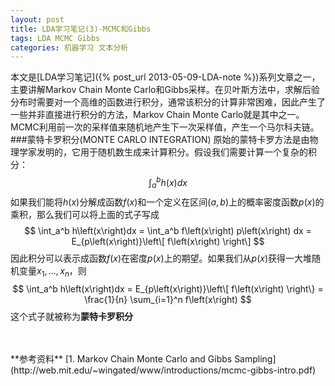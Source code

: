 ```yaml
---
layout: post
title: LDA学习笔记(3)-MCMC和Gibbs
tags: LDA MCMC Gibbs
categories: 机器学习 文本分析
---
```

本文是[LDA学习笔记]({% post_url 2013-05-09-LDA-note %})系列文章之一，主要讲解Markov Chain Monte Carlo和Gibbs采样。在贝叶斯方法中，求解后验分布时需要对一个高维的函数进行积分，通常该积分的计算非常困难，因此产生了一些并非直接进行积分的方法，Markov Chain Monte Carlo就是其中之一。MCMC利用前一次的采样值来随机地产生下一次采样值，产生一个马尔科夫链。
###蒙特卡罗积分(MONTE CARLO INTEGRATION)
原始的蒙特卡罗方法是由物理学家发明的，它用于随机数生成来计算积分。假设我们需要计算一个复杂的积分：
$$
\int_a^b h\left(x\right) dx
$$
如果我们能将$h\left(x\right)$分解成函数$f\left(x\right)$和一个定义在区间$\left(a,b\right)$上的概率密度函数$p\left(x\right)$的乘积，那么我们可以将上面的式子写成
$$
\int_a^b h\left(x\right)dx = \int_a^b f\left(x\right) p\left(x\right) dx = E_{p\left(x\right)}\left\[ f\left(x\right) \right\]
$$
因此积分可以表示成函数$f\left(x\right)$在密度$p\left(x\right)$上的期望。如果我们从$p\left(x\right)$获得一大堆随机变量$x_1,...,x_n$，则
$$
\int_a^b h\left(x\right)dx = E_{p\left(x\right)}\left\[ f\left(x\right) \right\} = \frac{1}{n} \sum_{i=1}^n f\left(x\right)
$$
这个式子就被称为**蒙特卡罗积分**

<br>
<br>
**参考资料**  
[1. Markov Chain Monte Carlo and Gibbs Sampling](http://web.mit.edu/~wingated/www/introductions/mcmc-gibbs-intro.pdf)  
